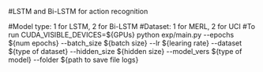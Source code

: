 #LSTM and Bi-LSTM for action recognition

#Model type: 1 for LSTM, 2 for Bi-LSTM
#Dataset: 1 for MERL, 2 for UCI
#To run
CUDA_VISIBLE_DEVICES=${GPUs} python exp/main.py --epochs ${num epochs} --batch_size ${batch size} --lr ${learing rate} --dataset ${type of dataset} --hidden_size ${hidden size} --model_vers ${type of model} --folder ${path to save file logs}
